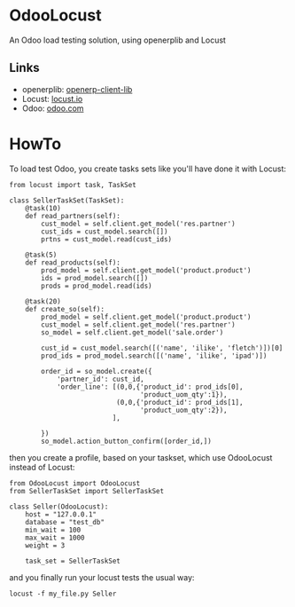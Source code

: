 # OdooLocust

An Odoo load testing solution, using openerplib and Locust

## Links

* openerplib: <a href="https://github.com/nicolas-van/openerp-client-lib">openerp-client-lib</a>
* Locust: <a href="http://locust.io">locust.io</a>
* Odoo: <a href="https://odoo.com">odoo.com</a>

# HowTo

To load test Odoo, you create tasks sets like you'll have done it with Locust:

```
from locust import task, TaskSet

class SellerTaskSet(TaskSet):
    @task(10)
    def read_partners(self):
        cust_model = self.client.get_model('res.partner')
        cust_ids = cust_model.search([])
        prtns = cust_model.read(cust_ids)
        
    @task(5)
    def read_products(self):
        prod_model = self.client.get_model('product.product')
        ids = prod_model.search([])
        prods = prod_model.read(ids)
        
    @task(20)
    def create_so(self):
        prod_model = self.client.get_model('product.product')
        cust_model = self.client.get_model('res.partner')
        so_model = self.client.get_model('sale.order')
        
        cust_id = cust_model.search([('name', 'ilike', 'fletch')])[0]
        prod_ids = prod_model.search([('name', 'ilike', 'ipad')])
        
        order_id = so_model.create({
            'partner_id': cust_id,
            'order_line': [(0,0,{'product_id': prod_ids[0], 
                                 'product_uom_qty':1}),
                           (0,0,{'product_id': prod_ids[1], 
                                 'product_uom_qty':2}),
                          ],
            
        })
        so_model.action_button_confirm([order_id,])
```

then you create a profile, based on your taskset, which use OdooLocust instead of Locust:

```
from OdooLocust import OdooLocust
from SellerTaskSet import SellerTaskSet

class Seller(OdooLocust):
    host = "127.0.0.1"
    database = "test_db"
    min_wait = 100
    max_wait = 1000
    weight = 3
    
    task_set = SellerTaskSet
```

and you finally run your locust tests the usual way:

```
locust -f my_file.py Seller
```

